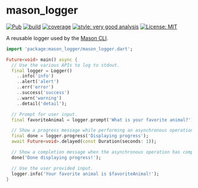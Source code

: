 # mason_logger

[![Pub](https://img.shields.io/pub/v/mason_logger.svg)](https://pub.dev/packages/mason)
[![build](https://github.com/felangel/mason/workflows/mason_logger/badge.svg)](https://github.com/felangel/mason/actions)
[![coverage](https://raw.githubusercontent.com/felangel/mason/feat/mason-logger/packages/mason_logger/coverage_badge.svg)](https://github.com/felangel/mason/actions)
[![style: very good analysis](https://img.shields.io/badge/style-very_good_analysis-B22C89.svg)](https://pub.dev/packages/very_good_analysis)
[![License: MIT](https://img.shields.io/badge/license-MIT-purple.svg)](https://opensource.org/licenses/MIT)

A reusable logger used by the [Mason CLI](https://github.com/felangel/mason).

```dart
import 'package:mason_logger/mason_logger.dart';

Future<void> main() async {
  // Use the various APIs to log to stdout.
  final logger = Logger()
    ..info('info')
    ..alert('alert')
    ..err('error')
    ..success('success')
    ..warn('warning')
    ..detail('detail');

  // Prompt for user input.
  final favoriteAnimal = logger.prompt('What is your favorite animal?');

  // Show a progress message while performing an asynchronous operation.
  final done = logger.progress('Displaying progress');
  await Future<void>.delayed(const Duration(seconds: 1));

  // Show a completion message when the asynchronous operation has completed.
  done('Done displaying progress!');

  // Use the user provided input.
  logger.info('Your favorite animal is $favoriteAnimal!');
}
```